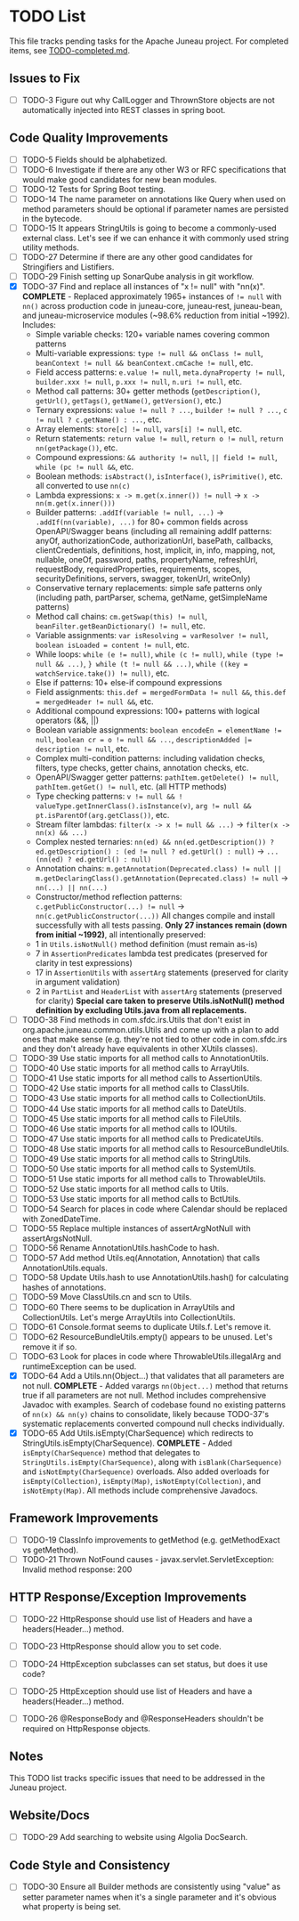 # TODO List

This file tracks pending tasks for the Apache Juneau project. For completed items, see [TODO-completed.md](TODO-completed.md).

## Issues to Fix

- [ ] TODO-3 Figure out why CallLogger and ThrownStore objects are not automatically injected into REST classes in spring boot.

## Code Quality Improvements

- [ ] TODO-5 Fields should be alphabetized.
- [ ] TODO-6 Investigate if there are any other W3 or RFC specifications that would make good candidates for new bean modules.
- [ ] TODO-12 Tests for Spring Boot testing.
- [ ] TODO-14 The name parameter on annotations like Query when used on method parameters should be optional if parameter names are persisted in the bytecode.
- [ ] TODO-15 It appears StringUtils is going to become a commonly-used external class. Let's see if we can enhance it with commonly used string utility methods.
- [ ] TODO-27 Determine if there are any other good candidates for Stringifiers and Listifiers.
- [ ] TODO-29 Finish setting up SonarQube analysis in git workflow.
- [x] TODO-37 Find and replace all instances of "x != null" with "nn(x)". **COMPLETE** - Replaced approximately 1965+ instances of `!= null` with `nn()` across production code in juneau-core, juneau-rest, juneau-bean, and juneau-microservice modules (~98.6% reduction from initial ~1992). Includes:
  - Simple variable checks: 120+ variable names covering common patterns
  - Multi-variable expressions: `type != null && onClass != null`, `beanContext != null && beanContext.cmCache != null`, etc.
  - Field access patterns: `e.value != null`, `meta.dynaProperty != null`, `builder.xxx != null`, `p.xxx != null`, `n.uri != null`, etc.
  - Method call patterns: 30+ getter methods (`getDescription()`, `getUrl()`, `getTags()`, `getName()`, `getVersion()`, etc.)
  - Ternary expressions: `value != null ? ...`, `builder != null ? ...`, `c != null ? c.getName() : ...`, etc.
  - Array elements: `store[c] != null`, `vars[i] != null`, etc.
  - Return statements: `return value != null`, `return o != null`, `return nn(getPackage())`, etc.
  - Compound expressions: `&& authority != null`, `|| field != null`, `while (pc != null &&`, etc.
  - Boolean methods: `isAbstract()`, `isInterface()`, `isPrimitive()`, etc. all converted to use `nn(c)`
  - Lambda expressions: `x -> m.get(x.inner()) != null` → `x -> nn(m.get(x.inner()))`
  - Builder patterns: `.addIf(variable != null, ...)` → `.addIf(nn(variable), ...)` for 80+ common fields across OpenAPI/Swagger beans (including all remaining addIf patterns: anyOf, authorizationCode, authorizationUrl, basePath, callbacks, clientCredentials, definitions, host, implicit, in, info, mapping, not, nullable, oneOf, password, paths, propertyName, refreshUrl, requestBody, requiredProperties, requirements, scopes, securityDefinitions, servers, swagger, tokenUrl, writeOnly)
  - Conservative ternary replacements: simple safe patterns only (including path, partParser, schema, getName, getSimpleName patterns)
  - Method call chains: `cm.getSwap(this) != null`, `beanFilter.getBeanDictionary() != null`, etc.
  - Variable assignments: `var isResolving = varResolver != null`, `boolean isLoaded = content != null`, etc.
  - While loops: `while (e != null)`, `while (c != null)`, `while (type != null && ...)`, `} while (t != null && ...)`, `while ((key = watchService.take()) != null)`, etc.
  - Else if patterns: 10+ else-if compound expressions
  - Field assignments: `this.def = mergedFormData != null &&`, `this.def = mergedHeader != null &&`, etc.
  - Additional compound expressions: 100+ patterns with logical operators (&&, ||)
  - Boolean variable assignments: `boolean encodeEn = elementName != null`, `boolean cr = o != null && ...`, `descriptionAdded |= description != null`, etc.
  - Complex multi-condition patterns: including validation checks, filters, type checks, getter chains, annotation checks, etc.
  - OpenAPI/Swagger getter patterns: `pathItem.getDelete() != null`, `pathItem.getGet() != null`, etc. (all HTTP methods)
  - Type checking patterns: `v != null && ! valueType.getInnerClass().isInstance(v)`, `arg != null && pt.isParentOf(arg.getClass())`, etc.
  - Stream filter lambdas: `filter(x -> x != null && ...)` → `filter(x -> nn(x) && ...)`
  - Complex nested ternaries: `nn(ed) && nn(ed.getDescription()) ? ed.getDescription() : (ed != null ? ed.getUrl() : null)` → `... (nn(ed) ? ed.getUrl() : null)`
  - Annotation chains: `m.getAnnotation(Deprecated.class) != null || m.getDeclaringClass().getAnnotation(Deprecated.class) != null` → `nn(...) || nn(...)`
  - Constructor/method reflection patterns: `c.getPublicConstructor(...) != null` → `nn(c.getPublicConstructor(...))`
  All changes compile and install successfully with all tests passing. **Only 27 instances remain (down from initial ~1992)**, all intentionally preserved:
  - 1 in `Utils.isNotNull()` method definition (must remain as-is)
  - 7 in `AssertionPredicates` lambda test predicates (preserved for clarity in test expressions)
  - 17 in `AssertionUtils` with `assertArg` statements (preserved for clarity in argument validation)
  - 2 in `PartList` and `HeaderList` with `assertArg` statements (preserved for clarity)
  **Special care taken to preserve Utils.isNotNull() method definition by excluding Utils.java from all replacements.**
- [ ] TODO-38 Find methods in com.sfdc.irs.Utils that don't exist in org.apache.juneau.common.utils.Utils and come up with a plan to add ones that make sense (e.g. they're not tied to other code in com.sfdc.irs and they don't already have equivalents in other XUtils classes).
- [ ] TODO-39 Use static imports for all method calls to AnnotationUtils.
- [ ] TODO-40 Use static imports for all method calls to ArrayUtils.
- [ ] TODO-41 Use static imports for all method calls to AssertionUtils.
- [ ] TODO-42 Use static imports for all method calls to ClassUtils.
- [ ] TODO-43 Use static imports for all method calls to CollectionUtils.
- [ ] TODO-44 Use static imports for all method calls to DateUtils.
- [ ] TODO-45 Use static imports for all method calls to FileUtils.
- [ ] TODO-46 Use static imports for all method calls to IOUtils.
- [ ] TODO-47 Use static imports for all method calls to PredicateUtils.
- [ ] TODO-48 Use static imports for all method calls to ResourceBundleUtils.
- [ ] TODO-49 Use static imports for all method calls to StringUtils.
- [ ] TODO-50 Use static imports for all method calls to SystemUtils.
- [ ] TODO-51 Use static imports for all method calls to ThrowableUtils.
- [ ] TODO-52 Use static imports for all method calls to Utils.
- [ ] TODO-53 Use static imports for all method calls to BctUtils.
- [ ] TODO-54 Search for places in code where Calendar should be replaced with ZonedDateTime.
- [ ] TODO-55 Replace multiple instances of assertArgNotNull with assertArgsNotNull.
- [ ] TODO-56 Rename AnnotationUtils.hashCode to hash.
- [ ] TODO-57 Add method Utils.eq(Annotation, Annotation) that calls AnnotationUtils.equals.
- [ ] TODO-58 Update Utils.hash to use AnnotationUtils.hash() for calculating hashes of annotations.
- [ ] TODO-59 Move ClassUtils.cn and scn to Utils.
- [ ] TODO-60 There seems to be duplication in ArrayUtils and CollectionUtils. Let's merge ArrayUtils into CollectionUtils.
- [ ] TODO-61 Console.format seems to duplicate Utils.f. Let's remove it.
- [ ] TODO-62 ResourceBundleUtils.empty() appears to be unused. Let's remove it if so.
- [ ] TODO-63 Look for places in code where ThrowableUtils.illegalArg and runtimeException can be used.
- [x] TODO-64 Add a Utils.nn(Object...) that validates that all parameters are not null. **COMPLETE** - Added varargs `nn(Object...)` method that returns true if all parameters are not null. Method includes comprehensive Javadoc with examples. Search of codebase found no existing patterns of `nn(x) && nn(y)` chains to consolidate, likely because TODO-37's systematic replacements converted compound null checks individually.
- [x] TODO-65 Add Utils.isEmpty(CharSequence) which redirects to StringUtils.isEmpty(CharSequence). **COMPLETE** - Added `isEmpty(CharSequence)` method that delegates to `StringUtils.isEmpty(CharSequence)`, along with `isBlank(CharSequence)` and `isNotEmpty(CharSequence)` overloads. Also added overloads for `isEmpty(Collection)`, `isEmpty(Map)`, `isNotEmpty(Collection)`, and `isNotEmpty(Map)`. All methods include comprehensive Javadocs.

## Framework Improvements

- [ ] TODO-19 ClassInfo improvements to getMethod (e.g. getMethodExact vs getMethod).
- [ ] TODO-21 Thrown NotFound causes - javax.servlet.ServletException: Invalid method response: 200

## HTTP Response/Exception Improvements

- [ ] TODO-22 HttpResponse should use list of Headers and have a headers(Header...) method.
- [ ] TODO-23 HttpResponse should allow you to set code.
- [ ] TODO-24 HttpException subclasses can set status, but does it use code?
- [ ] TODO-25 HttpException should use list of Headers and have a headers(Header...) method.

- [ ] TODO-26 @ResponseBody and @ResponseHeaders shouldn't be required on HttpResponse objects.

## Notes

This TODO list tracks specific issues that need to be addressed in the Juneau project.

## Website/Docs

- [ ] TODO-29 Add searching to website using Algolia DocSearch.

## Code Style and Consistency

- [ ] TODO-30 Ensure all Builder methods are consistently using "value" as setter parameter names when it's a single parameter and it's obvious what property is being set.
